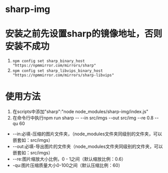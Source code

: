 # sharp-img

# 安装之前先设置sharp的镜像地址，否则安装不成功
1. `npm config set sharp_binary_host "https://npmmirror.com/mirrors/sharp"`
2. `npm config set sharp_libvips_binary_host "https://npmmirror.com/mirrors/sharp-libvips"`

# 使用方法
1. 在scripts中添加"sharp":"node node_modules/sharp-img/index.js"
2. 在命令行中执行npm run sharp -- --in src/imgs --out src/img --re 0.8 --qu 60

+ --in:必填-压缩的图片文件夹，（node_modules文件夹同级别的文件夹，可以嵌套如：src/imgs）
+ --out:必填-导出图片的文件夹（node_modules文件夹同级别的文件夹，可以嵌套如：src/imgs）
+ --re:图片缩放大小比例，0 - 1之间（默认缩放比例：0.6）
+ -qu:图片压缩质量大小0-100之间（默认压缩比例：60）
